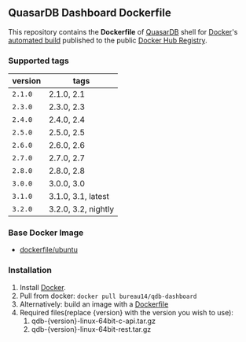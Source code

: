 ## QuasarDB Dashboard Dockerfile

This repository contains the **Dockerfile** of [QuasarDB](http://www.quasardb.net/) shell for [Docker](https://www.docker.com/)'s [automated build](https://registry.hub.docker.com/u/bureau14/qdb-dashboard/) published to the public [Docker Hub Registry](https://registry.hub.docker.com/).

### Supported tags

|version|tags|
|---|---|
|`2.1.0`|	2.1.0,	2.1|
|`2.3.0`|	2.3.0,	2.3|
|`2.4.0`|	2.4.0,	2.4|
|`2.5.0`|	2.5.0,	2.5|
|`2.6.0`|	2.6.0,	2.6|
|`2.7.0`|	2.7.0,	2.7|
|`2.8.0`|	2.8.0,	2.8|
|`3.0.0`|	3.0.0,	3.0|
|`3.1.0`|	3.1.0,	3.1,	latest|
|`3.2.0`|	3.2.0,	3.2,	nightly|


### Base Docker Image

* [dockerfile/ubuntu](http://dockerfile.github.io/#/ubuntu)

### Installation

1. Install [Docker](https://www.docker.com/).
1. Pull from docker: `docker pull bureau14/qdb-dashboard`
1. Alternatively: build an image with a [Dockerfile](https://hub.docker.com/r/bureau14/qdb-dashboard/~/dockerfile/)
1. Required files(replace {version} with the version you wish to use): 
	1. qdb-{version}-linux-64bit-c-api.tar.gz
	1. qdb-{version}-linux-64bit-rest.tar.gz

